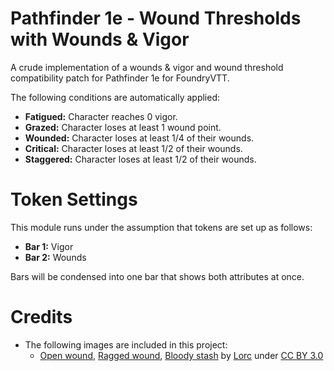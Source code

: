 # Pathfinder 1e - Wound Thresholds with Wounds & Vigor

A crude implementation of a wounds & vigor and wound threshold
compatibility patch for Pathfinder 1e for FoundryVTT.

The following conditions are automatically applied:
- **Fatigued:** Character reaches 0 vigor.
- **Grazed:** Character loses at least 1 wound point.
- **Wounded:** Character loses at least 1/4 of their wounds.
- **Critical:** Character loses at least 1/2 of their wounds.
- **Staggered:** Character loses at least 1/2 of their wounds.

# Token Settings

This module runs under the assumption that tokens are set up as follows:
- **Bar 1:** Vigor
- **Bar 2:** Wounds

Bars will be condensed into one bar that shows both attributes at once.

# Credits

- The following images are included in this project:
    - [Open wound](https://game-icons.net/1x1/lorc/open-wound.html), [Ragged wound](https://game-icons.net/1x1/lorc/ragged-wound.html), [Bloody stash](https://game-icons.net/1x1/lorc/bloody-stash.html) by [Lorc](https://lorcblog.blogspot.com/) under [CC BY 3.0](https://creativecommons.org/licenses/by/3.0/)